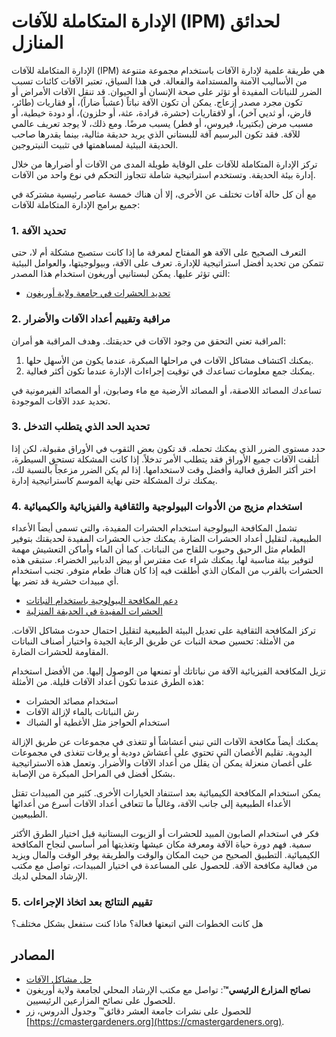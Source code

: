 # الإدارة المتكاملة للآفات (IPM) لحدائق المنازل

الإدارة المتكاملة للآفات (IPM) هي طريقة علمية لإدارة الآفات باستخدام مجموعة متنوعة من الأساليب الآمنة والمستدامة والفعالة. في هذا السياق، تعتبر الآفات كائنات تسبب الضرر للنباتات المفيدة أو تؤثر على صحة الإنسان أو الحيوان. قد تنقل الآفات الأمراض أو تكون مجرد مصدر إزعاج. يمكن أن تكون الآفة نباتاً (عشباً ضاراً)، أو فقاريات (طائر، قارض، أو ثديي آخر)، أو لافقاريات (حشرة، قرادة، عثة، أو حلزون)، أو دودة خيطية، أو مسبب مرض (بكتيريا، فيروس، أو فطر) يسبب مرضًا. ومع ذلك، لا يوجد تعريف عالمي للآفة. فقد تكون البرسيم آفة للبستاني الذي يريد حديقة مثالية، بينما يقدرها صاحب الحديقة البيئية لمساهمتها في تثبيت النيتروجين.

تركز الإدارة المتكاملة للآفات على الوقاية طويلة المدى من الآفات أو أضرارها من خلال إدارة بيئة الحديقة. وتستخدم استراتيجية شاملة تتجاوز التحكم في نوع واحد من الآفات.

مع أن كل حالة آفات تختلف عن الأخرى، إلا أن هناك خمسة عناصر رئيسية مشتركة في جميع برامج الإدارة المتكاملة للآفات:

### 1. تحديد الآفة

التعرف الصحيح على الآفة هو المفتاح لمعرفة ما إذا كانت ستصبح مشكلة أم لا، حتى تتمكن من تحديد أفضل استراتيجية للإدارة. تعرف على الآفة، وبيولوجيتها، والعوامل البيئية التي تؤثر عليها. يمكن لبستانيي أوريغون استخدام هذا المصدر:

- [تحديد الحشرات في جامعة ولاية أوريغون](https://extension.oregonstate.edu/pests-weeds-diseases/insects/insect-identification)

### 2. مراقبة وتقييم أعداد الآفات والأضرار

المراقبة تعني التحقق من وجود الآفات في حديقتك. وهدف المراقبة هو أمران:

1. يمكنك اكتشاف مشاكل الآفات في مراحلها المبكرة، عندما يكون من الأسهل حلها.
2. يمكنك جمع معلومات تساعدك في توقيت إجراءات الإدارة عندما تكون أكثر فعالية.

تساعدك المصائد اللاصقة، أو المصائد الأرضية مع ماء وصابون، أو المصائد الفيرمونية في تحديد عدد الآفات الموجودة.

### 3. تحديد الحد الذي يتطلب التدخل

حدد مستوى الضرر الذي يمكنك تحمله. قد تكون بعض الثقوب في الأوراق مقبولة، لكن إذا أتلفت الآفات جميع الأوراق فقد يتطلب الأمر تدخلاً. إذا كانت المشكلة تستحق السيطرة، اختر أكثر الطرق فعالية وأفضل وقت لاستخدامها. إذا لم يكن الضرر مزعجاً بالنسبة لك، يمكنك ترك المشكلة حتى نهاية الموسم كاستراتيجية إدارة.

### 4. استخدام مزيج من الأدوات البيولوجية والثقافية والفيزيائية والكيميائية


تشمل المكافحة البيولوجية استخدام الحشرات المفيدة، والتي تسمى أيضاً الأعداء الطبيعية، لتقليل أعداد الحشرات الضارة. يمكنك جذب الحشرات المفيدة لحديقتك بتوفير الطعام مثل الرحيق وحبوب اللقاح من النباتات. كما أن الماء وأماكن التعشيش مهمة لتوفير بيئة مناسبة لها. يمكنك شراء عث مفترس أو بيض الدبابير الخضراء. ستبقى هذه الحشرات بالقرب من المكان الذي أطلقت فيه إذا كان هناك طعام متوفر. تجنب استخدام أي مبيدات حشرية قد تضر بها.

- [دعم المكافحة البيولوجية باستخدام النباتات](https://gardenecology.oregonstate.edu/sites/agscid7/files/gardenecology/gel_brief_2_biocontrol.pdf)
- [الحشرات المفيدة في الحديقة المنزلية](https://cmastergardeners.files.wordpress.com/2022/02/beneficial-insects.pdf)


تركز المكافحة الثقافية على تعديل البيئة الطبيعية لتقليل احتمال حدوث مشاكل الآفات. من الأمثلة: تحسين صحة النبات عن طريق الرعاية الجيدة واختيار أصناف النباتات المقاومة للحشرات الضارة.


تزيل المكافحة الفيزيائية الآفة من نباتاتك أو تمنعها من الوصول إليها. من الأفضل استخدام هذه الطرق عندما تكون أعداد الآفات قليلة. من الأمثلة:

- استخدام مصائد الحشرات
- رش النباتات بالماء لإزالة الآفات
- استخدام الحواجز مثل الأغطية أو الشباك

يمكنك أيضاً مكافحة الآفات التي تبني أعشاشاً أو تتغذى في مجموعات عن طريق الإزالة اليدوية. تقليم الأغصان التي تحتوي على أعشاش دودية أو يرقات تتغذى في مجموعات على أغصان منعزلة يمكن أن يقلل من أعداد الآفات والأضرار. وتعمل هذه الاستراتيجية بشكل أفضل في المراحل المبكرة من الإصابة.


يمكن استخدام المكافحة الكيميائية بعد استنفاد الخيارات الأخرى. كثير من المبيدات تقتل الأعداء الطبيعية إلى جانب الآفة، وغالباً ما تتعافى أعداد الآفات أسرع من أعدائها الطبيعيين.

فكر في استخدام الصابون المبيد للحشرات أو الزيوت البستانية قبل اختيار الطرق الأكثر سمية. فهم دورة حياة الآفة ومعرفة مكان عيشها وتغذيتها أمر أساسي لنجاح المكافحة الكيميائية. التطبيق الصحيح من حيث المكان والوقت والطريقة يوفر الوقت والمال ويزيد من فعالية مكافحة الآفة. للحصول على المساعدة في اختيار المبيدات، تواصل مع مكتب الإرشاد المحلي لديك.

### 5. تقييم النتائج بعد اتخاذ الإجراءات

هل كانت الخطوات التي اتبعتها فعالة؟ ماذا كنت ستفعل بشكل مختلف؟

## المصادر

- [حل مشاكل الآفات](https://solvepestproblems.oregonstate.edu/)
- **نصائح المزارع الرئيسي™**: تواصل مع مكتب الإرشاد المحلي لجامعة ولاية أوريغون للحصول على نصائح المزارعين الرئيسيين.
- للحصول على نشرات جامعة العشر دقائق™ وجدول الدروس، زر [https://cmastergardeners.org](https://cmastergardeners.org).
